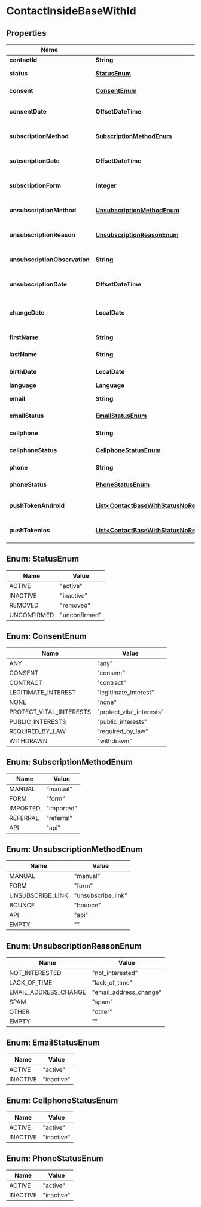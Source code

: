 

# ContactInsideBaseWithId


## Properties

| Name | Type | Description | Notes |
|------------ | ------------- | ------------- | -------------|
|**contactId** | **String** |  |  [optional] |
|**status** | [**StatusEnum**](#StatusEnum) | Status of the contact |  [optional] |
|**consent** | [**ConsentEnum**](#ConsentEnum) | Contact consent |  [optional] [readonly] |
|**consentDate** | **OffsetDateTime** | Date and hour of the contact consent |  [optional] [readonly] |
|**subscriptionMethod** | [**SubscriptionMethodEnum**](#SubscriptionMethodEnum) | Contact subscription method |  [optional] [readonly] |
|**subscriptionDate** | **OffsetDateTime** | Date and hour of the contact subscription |  [optional] [readonly] |
|**subscriptionForm** | **Integer** | Contact subscription form |  [optional] [readonly] |
|**unsubscriptionMethod** | [**UnsubscriptionMethodEnum**](#UnsubscriptionMethodEnum) | Contact unsubscription method |  [optional] [readonly] |
|**unsubscriptionReason** | [**UnsubscriptionReasonEnum**](#UnsubscriptionReasonEnum) | Contact unsubscription reason |  [optional] [readonly] |
|**unsubscriptionObservation** | **String** | Contact unsubscription observation |  [optional] [readonly] |
|**unsubscriptionDate** | **OffsetDateTime** | Contact unsubscription date |  [optional] [readonly] |
|**changeDate** | **LocalDate** | Last modification date of the contact |  [optional] [readonly] |
|**firstName** | **String** | First name of the contact |  [optional] |
|**lastName** | **String** | Last name of the contact |  [optional] |
|**birthDate** | **LocalDate** | Birth date of the contact |  [optional] |
|**language** | **Language** |  |  [optional] |
|**email** | **String** | Email of the contact |  [optional] |
|**emailStatus** | [**EmailStatusEnum**](#EmailStatusEnum) | Email channel status |  [optional] [readonly] |
|**cellphone** | **String** | Cellphone of the contact |  [optional] |
|**cellphoneStatus** | [**CellphoneStatusEnum**](#CellphoneStatusEnum) | Cellphone channel status |  [optional] [readonly] |
|**phone** | **String** | Phone of the contact |  [optional] |
|**phoneStatus** | [**PhoneStatusEnum**](#PhoneStatusEnum) | Phone channel status |  [optional] [readonly] |
|**pushTokenAndroid** | [**List&lt;ContactBaseWithStatusNoRemovedFieldsSchemaBasePushTokenAndroidInner&gt;**](ContactBaseWithStatusNoRemovedFieldsSchemaBasePushTokenAndroidInner.md) | Android push token of the contact |  [optional] |
|**pushTokenIos** | [**List&lt;ContactBaseWithStatusNoRemovedFieldsSchemaBasePushTokenIosInner&gt;**](ContactBaseWithStatusNoRemovedFieldsSchemaBasePushTokenIosInner.md) | IOS push token of the contact |  [optional] |



## Enum: StatusEnum

| Name | Value |
|---- | -----|
| ACTIVE | &quot;active&quot; |
| INACTIVE | &quot;inactive&quot; |
| REMOVED | &quot;removed&quot; |
| UNCONFIRMED | &quot;unconfirmed&quot; |



## Enum: ConsentEnum

| Name | Value |
|---- | -----|
| ANY | &quot;any&quot; |
| CONSENT | &quot;consent&quot; |
| CONTRACT | &quot;contract&quot; |
| LEGITIMATE_INTEREST | &quot;legitimate_interest&quot; |
| NONE | &quot;none&quot; |
| PROTECT_VITAL_INTERESTS | &quot;protect_vital_interests&quot; |
| PUBLIC_INTERESTS | &quot;public_interests&quot; |
| REQUIRED_BY_LAW | &quot;required_by_law&quot; |
| WITHDRAWN | &quot;withdrawn&quot; |



## Enum: SubscriptionMethodEnum

| Name | Value |
|---- | -----|
| MANUAL | &quot;manual&quot; |
| FORM | &quot;form&quot; |
| IMPORTED | &quot;imported&quot; |
| REFERRAL | &quot;referral&quot; |
| API | &quot;api&quot; |



## Enum: UnsubscriptionMethodEnum

| Name | Value |
|---- | -----|
| MANUAL | &quot;manual&quot; |
| FORM | &quot;form&quot; |
| UNSUBSCRIBE_LINK | &quot;unsubscribe_link&quot; |
| BOUNCE | &quot;bounce&quot; |
| API | &quot;api&quot; |
| EMPTY | &quot;&quot; |



## Enum: UnsubscriptionReasonEnum

| Name | Value |
|---- | -----|
| NOT_INTERESTED | &quot;not_interested&quot; |
| LACK_OF_TIME | &quot;lack_of_time&quot; |
| EMAIL_ADDRESS_CHANGE | &quot;email_address_change&quot; |
| SPAM | &quot;spam&quot; |
| OTHER | &quot;other&quot; |
| EMPTY | &quot;&quot; |



## Enum: EmailStatusEnum

| Name | Value |
|---- | -----|
| ACTIVE | &quot;active&quot; |
| INACTIVE | &quot;inactive&quot; |



## Enum: CellphoneStatusEnum

| Name | Value |
|---- | -----|
| ACTIVE | &quot;active&quot; |
| INACTIVE | &quot;inactive&quot; |



## Enum: PhoneStatusEnum

| Name | Value |
|---- | -----|
| ACTIVE | &quot;active&quot; |
| INACTIVE | &quot;inactive&quot; |



